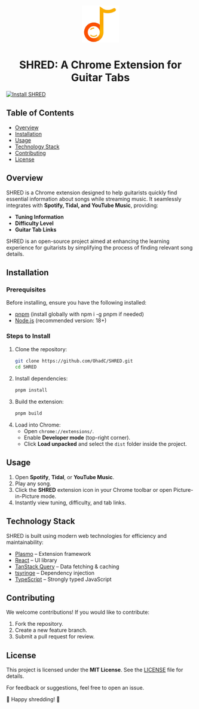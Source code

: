 <a href="https://chromewebstore.google.com/detail/shred/lkdhepgfcenmcehhjiongbcokflijana">
    <p align="center">
        <img src="assets/icon.png" alt="Extension Icon" width="100" height="100">
    </p>
</a>

<h1 align="center">SHRED: A Chrome Extension for Guitar Tabs</h1>

[![Install SHRED](https://img.shields.io/badge/Chrome%20Web%20Store-Install-blue?style=for-the-badge&logo=googlechrome)](https://chromewebstore.google.com/detail/shred/lkdhepgfcenmcehhjiongbcokflijana)

## Table of Contents

- [Overview](#overview)
- [Installation](#installation)
- [Usage](#usage)
- [Technology Stack](#technology-stack)
- [Contributing](#contributing)
- [License](#license)

## Overview

SHRED is a Chrome extension designed to help guitarists quickly find essential information about songs while streaming music. It seamlessly integrates with **Spotify, Tidal, and YouTube Music**, providing:

- **Tuning Information**
- **Difficulty Level**
- **Guitar Tab Links**

SHRED is an open-source project aimed at enhancing the learning experience for guitarists by simplifying the process of finding relevant song details.

## Installation

### Prerequisites

Before installing, ensure you have the following installed:

- [pnpm](https://pnpm.io/) (install globally with npm i -g pnpm if needed)
- [Node.js](https://nodejs.org/) (recommended version: 18+)

### Steps to Install

1. Clone the repository:
    ```sh
    git clone https://github.com/OhadC/SHRED.git
    cd SHRED
    ```
2. Install dependencies:
    ```sh
    pnpm install
    ```
3. Build the extension:
    ```sh
    pnpm build
    ```
4. Load into Chrome:
    - Open `chrome://extensions/`.
    - Enable **Developer mode** (top-right corner).
    - Click **Load unpacked** and select the `dist` folder inside the project.

## Usage

1. Open **Spotify**, **Tidal**, or **YouTube Music**.
2. Play any song.
3. Click the **SHRED** extension icon in your Chrome toolbar or open Picture-in-Picture mode.
4. Instantly view tuning, difficulty, and tab links.

## Technology Stack

SHRED is built using modern web technologies for efficiency and maintainability:

- [Plasmo](https://www.plasmo.com/) – Extension framework
- [React](https://react.dev/) – UI library
- [TanStack Query](https://tanstack.com/query) – Data fetching & caching
- [tsyringe](https://github.com/microsoft/tsyringe) – Dependency injection
- [TypeScript](https://www.typescriptlang.org/) – Strongly typed JavaScript

## Contributing

We welcome contributions! If you would like to contribute:

1. Fork the repository.
2. Create a new feature branch.
3. Submit a pull request for review.

## License

This project is licensed under the **MIT License**. See the [LICENSE](LICENSE) file for details.

For feedback or suggestions, feel free to open an issue.

🚀 Happy shredding! 🎸
